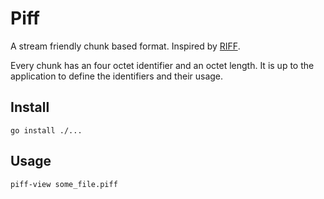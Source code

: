 # Piff

A stream friendly chunk based format. Inspired by [RIFF](https://en.wikipedia.org/wiki/Resource_Interchange_File_Format).

Every chunk has an four octet identifier and an octet length. It is up to the application to define the identifiers and their usage.

## Install

```shell
go install ./...
```

## Usage

```shell
piff-view some_file.piff
```
